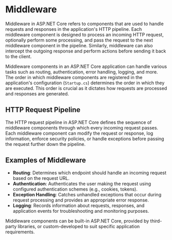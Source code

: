 # Middleware

Middleware in ASP.NET Core refers to components that are used to handle requests and responses in the application's HTTP pipeline. Each middleware component is designed to process an incoming HTTP request, optionally perform some processing, and pass the request to the next middleware component in the pipeline. Similarly, middleware can also intercept the outgoing response and perform actions before sending it back to the client.

Middleware components in an ASP.NET Core application can handle various tasks such as routing, authentication, error handling, logging, and more. The order in which middleware components are registered in the application's configuration (`Startup.cs`) determines the order in which they are executed. This order is crucial as it dictates how requests are processed and responses are generated.

## HTTP Request Pipeline

The HTTP request pipeline in ASP.NET Core defines the sequence of middleware components through which every incoming request passes. Each middleware component can modify the request or response, log information, enforce security policies, or handle exceptions before passing the request further down the pipeline.

## Examples of Middleware

- **Routing**: Determines which endpoint should handle an incoming request based on the request URL.
- **Authentication**: Authenticates the user making the request using configured authentication schemes (e.g., cookies, tokens).
- **Exception Handling**: Catches unhandled exceptions that occur during request processing and provides an appropriate error response.
- **Logging**: Records information about requests, responses, and application events for troubleshooting and monitoring purposes.

Middleware components can be built-in ASP.NET Core, provided by third-party libraries, or custom-developed to suit specific application requirements.
